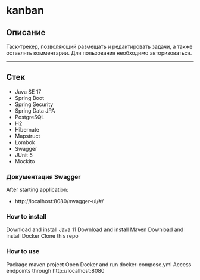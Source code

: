 # kanban

## Описание 
Таск-трекер, позволяющий размещать и редактировать задачи, а также оставлять комментарии. 
Для пользования необходимо авторизоваться.

----


## Стек
- Java SE 17
- Spring Boot
- Spring Security
- Spring Data JPA
- PostgreSQL 
- H2
- Hibernate
- Mapstruct
- Lombok
- Swagger
- JUnit 5
- Mockito

### Документация Swagger
After starting application:
- http://localhost:8080/swagger-ui/#/

### How to install
Download and install Java 11
Download and install Maven
Download and install Docker
Clone this repo

### How to use
Package maven project
Open Docker and run docker-compose.yml
Access endpoints through http://localhost:8080
